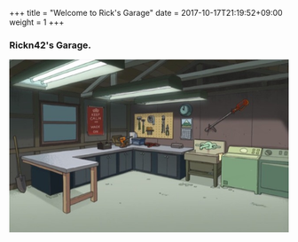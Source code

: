 +++
title = "Welcome to Rick's Garage"
date = 2017-10-17T21:19:52+09:00
weight = 1
+++

### Rickn42's Garage.

![garage](/img/rickandmorty/garage2.jpg)


